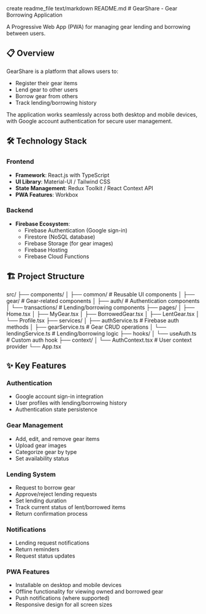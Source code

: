<invoke name="artifacts">
<parameter name="command">create</parameter>
<parameter name="id">readme_file</parameter>
<parameter name="type">text/markdown</parameter>
<parameter name="title">README.md</parameter>
<parameter name="content"># GearShare - Gear Borrowing Application

A Progressive Web App (PWA) for managing gear lending and borrowing between users.

## 📋 Overview

GearShare is a platform that allows users to:
- Register their gear items
- Lend gear to other users
- Borrow gear from others
- Track lending/borrowing history

The application works seamlessly across both desktop and mobile devices, with Google account authentication for secure user management.

## 🛠️ Technology Stack

### Frontend
- **Framework**: React.js with TypeScript
- **UI Library**: Material-UI / Tailwind CSS
- **State Management**: Redux Toolkit / React Context API
- **PWA Features**: Workbox

### Backend
- **Firebase Ecosystem**:
  - Firebase Authentication (Google sign-in)
  - Firestore (NoSQL database)
  - Firebase Storage (for gear images)
  - Firebase Hosting
  - Firebase Cloud Functions

## 🏗️ Project Structure
  src/
├── components/
│ ├── common/ # Reusable UI components
│ ├── gear/ # Gear-related components
│ ├── auth/ # Authentication components
│ └── transactions/ # Lending/borrowing components
├── pages/
│ ├── Home.tsx
│ ├── MyGear.tsx
│ ├── BorrowedGear.tsx
│ ├── LentGear.tsx
│ └── Profile.tsx
├── services/
│ ├── authService.ts # Firebase auth methods
│ ├── gearService.ts # Gear CRUD operations
│ └── lendingService.ts # Lending/borrowing logic
├── hooks/
│ └── useAuth.ts # Custom auth hook
├── context/
│ └── AuthContext.tsx # User context provider
└── App.tsx

## ✨ Key Features

### Authentication
- Google account sign-in integration
- User profiles with lending/borrowing history
- Authentication state persistence

### Gear Management
- Add, edit, and remove gear items
- Upload gear images
- Categorize gear by type
- Set availability status

### Lending System
- Request to borrow gear
- Approve/reject lending requests
- Set lending duration
- Track current status of lent/borrowed items
- Return confirmation process

### Notifications
- Lending request notifications
- Return reminders
- Request status updates

### PWA Features
- Installable on desktop and mobile devices
- Offline functionality for viewing owned and borrowed gear
- Push notifications (where supported)
- Responsive design for all screen sizes

